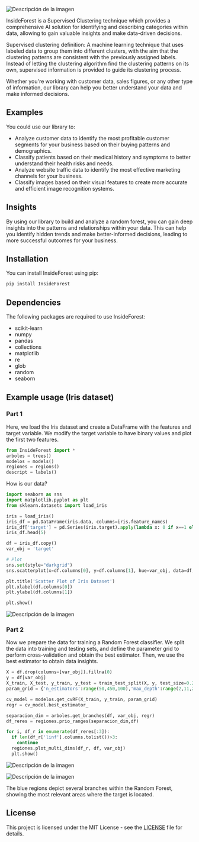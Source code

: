 ![Descripción de la imagen](./data/inside_f1_1.jpeg)

InsideForest is a Supervised Clustering technique which provides a comprehensive AI solution for identifying and describing categories within data, allowing to gain valuable insights and make data-driven decisions.

Supervised clustering definition: A machine learning technique that uses labeled data to group them into different clusters, with the aim that the clustering patterns are consistent with the previously assigned labels. Instead of letting the clustering algorithm find the clustering patterns on its own, supervised information is provided to guide its clustering process.

Whether you're working with customer data, sales figures, or any other type of information, our library can help you better understand your data and make informed decisions.

## Examples

You could use our library to:

- Analyze customer data to identify the most profitable customer segments for your business based on their buying patterns and demographics.
- Classify patients based on their medical history and symptoms to better understand their health risks and needs.
- Analyze website traffic data to identify the most effective marketing channels for your business.
- Classify images based on their visual features to create more accurate and efficient image recognition systems.

## Insights

By using our library to build and analyze a random forest, you can gain deep insights into the patterns and relationships within your data. This can help you identify hidden trends and make better-informed decisions, leading to more successful outcomes for your business.


## Installation

You can install InsideForest using pip:

```python
pip install InsideForest
```

## Dependencies

The following packages are required to use InsideForest:

- scikit-learn
- numpy
- pandas
- collections
- matplotlib
- re
- glob
- random
- seaborn

## Example usage (Iris dataset)

### Part 1

Here, we load the Iris dataset and create a DataFrame with the features and target variable. We modify the target variable to have binary values and plot the first two features.

```python
from InsideForest import *
arboles = trees()
modelos = models()
regiones = regions()
descript = labels()
```

How is our data?

```python
import seaborn as sns
import matplotlib.pyplot as plt
from sklearn.datasets import load_iris

iris = load_iris()
iris_df = pd.DataFrame(iris.data, columns=iris.feature_names)
iris_df['target'] = pd.Series(iris.target).apply(lambda x: 0 if x==1 else 1)
iris_df.head(5)

df = iris_df.copy()
var_obj = 'target'

# Plot
sns.set(style="darkgrid")
sns.scatterplot(x=df.columns[0], y=df.columns[1], hue=var_obj, data=df, palette="coolwarm")

plt.title('Scatter Plot of Iris Dataset')
plt.xlabel(df.columns[0])
plt.ylabel(df.columns[1])

plt.show()
```

![Descripción de la imagen](./data/iris_ds.png)


### Part 2

Now we prepare the data for training a Random Forest classifier. We split the data into training and testing sets, and define the parameter grid to perform cross-validation and obtain the best estimator. Then, we use the best estimator to obtain data insights.

```python
X = df.drop(columns=[var_obj]).fillna(0)
y = df[var_obj]
X_train, X_test, y_train, y_test = train_test_split(X, y, test_size=0.25, random_state=161803)
param_grid = {'n_estimators':range(50,450,100),'max_depth':range(2,11,2)}

cv_model = modelos.get_cvRF(X_train, y_train, param_grid)
regr = cv_model.best_estimator_

separacion_dim = arboles.get_branches(df, var_obj, regr)
df_reres = regiones.prio_ranges(separacion_dim,df)

for i, df_r in enumerate(df_reres[:3]):
  if len(df_r['linf'].columns.tolist())>3:
    continue
  regiones.plot_multi_dims(df_r, df, var_obj)
  plt.show()
```

![Descripción de la imagen](./data/plot_1.png)

![Descripción de la imagen](./data/plot_2.png)

The blue regions depict several branches within the Random Forest, showing the most relevant areas where the target is located.

## License

This project is licensed under the MIT License - see the [LICENSE](LICENSE) file for details.

